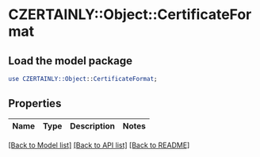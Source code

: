 # CZERTAINLY::Object::CertificateFormat

## Load the model package
```perl
use CZERTAINLY::Object::CertificateFormat;
```

## Properties
Name | Type | Description | Notes
------------ | ------------- | ------------- | -------------

[[Back to Model list]](../README.md#documentation-for-models) [[Back to API list]](../README.md#documentation-for-api-endpoints) [[Back to README]](../README.md)


